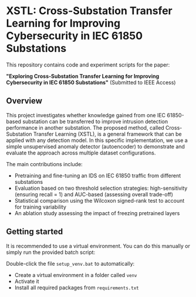 # XSTL: Cross-Substation Transfer Learning for Improving Cybersecurity in IEC 61850 Substations

This repository contains code and experiment scripts for the paper:

**"Exploring Cross-Substation Transfer Learning for Improving Cybersecurity in IEC 61850 Substations"** (Submitted to IEEE Access)

## Overview

This project investigates whether knowledge gained from one IEC 61850-based substation can be transferred to improve intrusion detection performance in another substation. The proposed method, called Cross-Substation Transfer Learning (XSTL), is a general framework that can be applied with any detection model. In this specific implementation, we use a simple unsupervised anomaly detector (autoencoder) to demonstrate and evaluate the approach across multiple dataset configurations.

The main contributions include:
- Pretraining and fine-tuning an IDS on IEC 61850 traffic from different substations
- Evaluation based on two threshold selection strategies: high-sensitivity (ensuring recall = 1) and AUC-based (assessing overall trade-off)
- Statistical comparison using the Wilcoxon signed-rank test to account for training variability
- An ablation study assessing the impact of freezing pretrained layers

## Getting started

It is recommended to use a virtual environment. You can do this manually or simply run the provided batch script:

Double-click the file `setup_venv.bat` to automatically:
- Create a virtual environment in a folder called `venv`
- Activate it
- Install all required packages from `requirements.txt`


